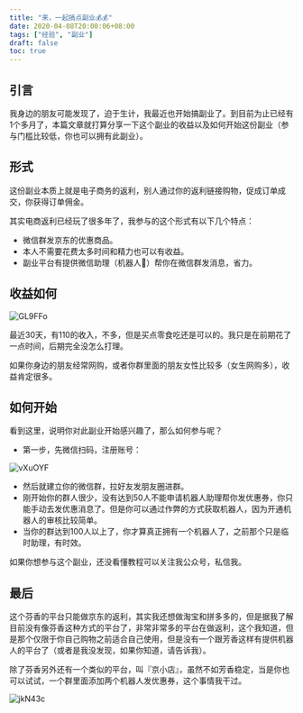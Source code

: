 ```yaml
---
title: "来，一起搞点副业💰💰"
date: 2020-04-08T20:00:06+08:00
tags: ["经验", "副业"] 
draft: false
toc: true
---
```


## 引言

我身边的朋友可能发现了，迫于生计，我最近也开始搞副业了。到目前为止已经有1个多月了，本篇文章就打算分享一下这个副业的收益以及如何开始这份副业（参与门槛比较低，你也可以拥有此副业）。

## 形式

这份副业本质上就是电子商务的返利，别人通过你的返利链接购物，促成订单成交，你获得订单佣金。

其实电商返利已经玩了很多年了，我参与的这个形式有以下几个特点：

<!--more-->

- 微信群发京东的优惠商品。
- 本人不需要花费太多时间和精力也可以有收益。
- 副业平台有提供微信助理（机器人🤖️）帮你在微信群发消息，省力。

## 收益如何

![GL9FFo](https://blog-1251237404.cos.ap-guangzhou.myqcloud.com/GL9FFo.jpg)

最近30天，有110的收入，不多，但是买点零食吃还是可以的。我只是在前期花了一点时间，后期完全没怎么打理。

如果你身边的朋友经常网购，或者你群里面的朋友女性比较多（女生网购多），收益肯定很多。

## 如何开始

看到这里，说明你对此副业开始感兴趣了，那么如何参与呢？

- 第一步，先微信扫码，注册账号：

![vXuOYF](https://blog-1251237404.cos.ap-guangzhou.myqcloud.com/vXuOYF.jpg)

- 然后就建立你的微信群，拉好友发朋友圈进群。
- 刚开始你的群人很少，没有达到50人不能申请机器人助理帮你发优惠券，你只能手动去发优惠消息了。但是你可以通过作弊的方式获取机器人，因为开通机器人的审核比较简单。
- 当你的群达到100人以上了，你才算真正拥有一个机器人了，之前那个只是临时助理，有时效。

如果你想参与这个副业，还没看懂教程可以关注我公众号，私信我。

## 最后

这个芬香的平台只能做京东的返利，其实我还想做淘宝和拼多多的，但是据我了解目前没有像芬香这种方式的平台了，非常非常多的平台在做返利，这个我知道，但是那个仅限于你自己购物之前适合自己使用，但是没有一个跟芳香这样有提供机器人的平台了（或者是我没发现，如果你知道，请告诉我）。

除了芬香另外还有一个类似的平台，叫『京小店』，虽然不如芳香稳定，当是你也可以试试，一个群里面添加两个机器人发优惠券，这个事情我干过。

![jkN43c](https://blog-1251237404.cos.ap-guangzhou.myqcloud.com/jkN43c.jpg)